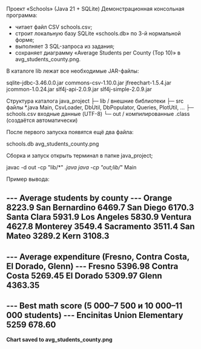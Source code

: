 Проект «Schools» (Java 21 + SQLite)
Демонстрационная консольная программа:

- читает файл CSV schools.csv;
- строит локальную базу SQLite «schools.db» по 3-й нормальной форме;
- выполняет 3 SQL-запроса из задания;
- сохраняет диаграмму «Average Students per County (Top 10)» в avg_students_county.png.

В каталоге lib лежат все необходимые JAR-файлы:

sqlite-jdbc-3.46.0.0.jar
commons-csv-1.10.0.jar
jfreechart-1.5.4.jar
jcommon-1.0.24.jar
slf4j-api-2.0.9.jar
slf4j-simple-2.0.9.jar

Структура каталога
java_project
├─ lib / внешние библиотеки
├─ src файлы *.java Main, CsvLoader, DbUtil, DbPopulator, Queries, PlotUtil, …
├─ schools.csv входные данные (UTF-8)
└─ out / компилированные .class (создаётся автоматически)

После первого запуска появятся ещё два файла:

schools.db
avg_students_county.png

Сборка и запуск
открыть терминал в папке java_project;

javac -d out -cp "lib/*" *.java
java  -cp "out;lib/*" Main


Пример вывода:

--- Average students by county ---
Orange         8223.9
San Bernardino 6469.7
San Diego      6170.3
Santa Clara    5931.9
Los Angeles    5830.9
Ventura        4627.8
Monterey       3549.4
Sacramento     3511.4
San Mateo      3289.2
Kern           3108.3
---
--- Average expenditure (Fresno, Contra Costa, El Dorado, Glenn) ---
Fresno         5396.98
Contra Costa   5269.45
El Dorado      5309.97
Glenn          4363.35
---
--- Best math score (5 000–7 500 и 10 000–11 000 students) ---
Encinitas Union Elementary  5259  678.60
---
**Chart saved to avg_students_county.png**
